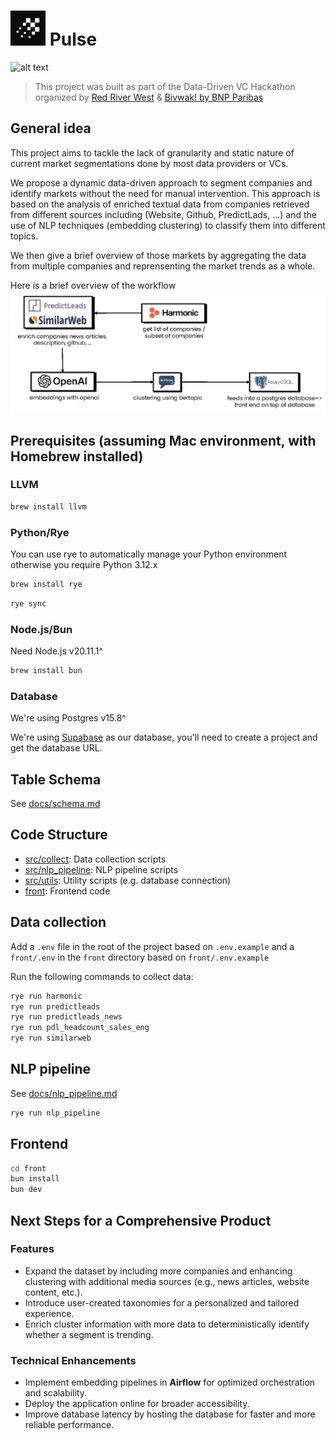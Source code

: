 # ![](./icon.png) Pulse

![alt text](https://i.imgur.com/O8vZHPM.png)

> This project was built as part of the Data-Driven VC Hackathon organized by [Red River West](https://redriverwest.com) & [Bivwak! by BNP Paribas](https://bivwak.bnpparibas/)

## General idea

This project aims to tackle the lack of granularity and static nature of current market segmentations done by most data providers or VCs.

We propose a dynamic data-driven approach to segment companies and identify markets without the need for manual intervention. This approach is based on the analysis of enriched textual data from companies retrieved from different sources including (Website, Github, PredictLads, ...) and the use of NLP techniques (embedding clustering) to classify them into different topics.

We then give a brief overview of those markets by aggregating the data from multiple companies and reprensenting the market trends as a whole.

Here is a brief overview of the workflow
![](./workflow.png)

## Prerequisites (assuming Mac environment, with Homebrew installed)

### LLVM

```bash
brew install llvm
```

### Python/Rye

You can use rye to automatically manage your Python environment otherwise you require Python 3.12.x

```bash
brew install rye
```

```bash
rye sync
```

### Node.js/Bun

Need Node.js v20.11.1^

```bash
brew install bun
```

### Database

We're using Postgres v15.8^

We're using [Supabase](https://supabase.com) as our database, you'll need to create a project and get the database URL.

## Table Schema

See [docs/schema.md](docs/schema.md)

## Code Structure

- [src/collect](src/collect): Data collection scripts
- [src/nlp_pipeline](src/nlp_pipeline): NLP pipeline scripts
- [src/utils](src/utils): Utility scripts (e.g. database connection)
- [front](front): Frontend code

## Data collection

Add a `.env` file in the root of the project based on `.env.example`
and a `front/.env` in the `front` directory based on `front/.env.example`

Run the following commands to collect data:

```bash
rye run harmonic
rye run predictleads
rye run predictleads_news
rye run pdl_headcount_sales_eng
rye run similarweb
```

## NLP pipeline

See [docs/nlp_pipeline.md](docs/nlp_pipeline.md)

```bash
rye run nlp_pipeline
```

## Frontend

```bash
cd front
bun install
bun dev
```

## Next Steps for a Comprehensive Product

### Features

- Expand the dataset by including more companies and enhancing clustering with additional media sources (e.g., news articles, website content, etc.).
- Introduce user-created taxonomies for a personalized and tailored experience.
- Enrich cluster information with more data to deterministically identify whether a segment is trending.

### Technical Enhancements

- Implement embedding pipelines in **Airflow** for optimized orchestration and scalability.
- Deploy the application online for broader accessibility.
- Improve database latency by hosting the database for faster and more reliable performance.
